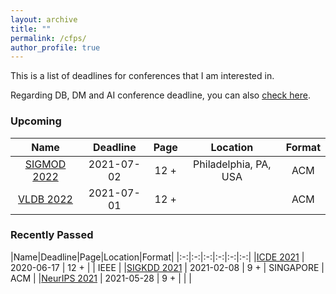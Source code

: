 ```yaml
---
layout: archive
title: ""
permalink: /cfps/
author_profile: true
---
```




This is a list of deadlines for conferences that I am interested in.

Regarding DB, DM and AI conference deadline, you can also [check here](https://cddl.lihui.info/?sub=DM,DB,IR,AI,ML).

### Upcoming

|Name|Deadline|Page|Location|Format|
|:-:|:-:|:-:|:-:|:-:|
|[SIGMOD 2022](https://2022.sigmod.org/calls_papers_important_dates.shtml)                   | 2021-07-02                | 12 +|    Philadelphia, PA, USA           | ACM   |
|[VLDB 2022](https://vldb.org/2021/?call-for-research-track)                            | 2021-07-01                | 12 +  |          | ACM    |


### Recently Passed

|Name|Deadline|Page|Location|Format|
|:-:|:-:|:-:|:-:|:-:|:-:|
|[ICDE 2021](https://icde2021.gr/important-dates/)                            | 2020-06-17                | 12 +  |         | IEEE    |
|[SIGKDD 2021](https://www.kdd.org/kdd2021/calls/view/call-for-research-track-papers) | 2021-02-08                | 9 +  | SINGAPORE     | ACM |
|[NeurIPS 2021](https://nips.cc/) | 2021-05-28                | 9 +  |     |   |
